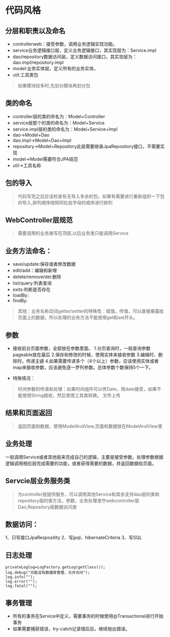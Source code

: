 # 代码风格
## 分层和职责以及命名

* controllerweb：接受参数，调用业务逻辑实现功能。
* service业务逻辑接口层，定义业务逻辑接口，其实现层为：Service.impl
* dao/repository数据访问层，定义数据访问接口，其实现层为：dao.impl/repository.impl
* model:业务实体层，定义所有的业务实体。
* util:工具类包

> 如果模块较多时,先划分模块再划分包
 
## 类的命名

* controller层的类的命名为：Model+Controller
* service层那个的类的命名为：Model+Service
* service.impl层的类的命名为：Model+Service+Impl
* dao->Model+Dao
* dao.impl->Model+Dao+Impl
* repository->Model+Repository此层需要继承JpaRepository接口，不需要实现
* model->Model需要符合JPA规范
* util->工具名称

## 包的导入
> 代码写完之后应该检查有无导入多余的包，如果有需要进行重新组织一下包的导入,排列顺序按照阿拉伯字母的顺序进行排列
## WebController层规范

> 需要调用的业务类写在顶部,以后业务类只能调用Service

## 业务方法命名：
* save/update:保存或者修改数据
* edit/add：编辑和新增
* delete/remove/del:删除
* list/query:列表查询
* exits:判断是否存在
* loadBy:
* findBy:
> 其他：业务名称动词getter/setter的特殊性：赋值，传值，可以直接暴露给页面上的数据，所以处理的业务方法不能使用get和set开头。

## 参数

* 接收前台页面参数，全部放在参数里面。
1.分页查询时，一般查询参数pageable放在最后
2.保存和修改的时候，使用实体来接收参数
3.编辑时、删除时，传递主键
4.如果需要传递多个（4个以上）参数，应该使用实体或者map来接收参数，应该避免逐一罗列参数。总体参数个数保持5个一下。

* 特殊情况：
> 时间参数的传递和处理：如果时间组件可以传Date，用date接受，如果不能使用String接收，然后使用工具类转换。
文件上传

## 结果和页面返回
> 返回页面和数据，使用ModelAndView,页面和数据放在ModelAndView里
## 业务处理
一般调用Service或者其他层来完成自己的逻辑，主要是接受参数，处理参数根据逻辑调用相应层完成需要的功能，或者获得需要的数据，并返回数据给页面。

## Servcie层业务服务类

> 为controller层提供服务，可以调用其他Service和其余支持dao层的类和repository层的类方法，参数，业务处理准守webcontroller层Dao,Repository层数据访问类
## 数据访问：
1、只写接口JpaRespositity
2、写jpql、hibernateCriteria
3、写SQL

## 日志处理
```
privateLoglog=LogFactory.getLog(getClass());
log.debug("功能没有数据库管理，允许访问");
log.info("");
log.error("");
log.fatal("");
```

## 事务管理
* 所有的事务在Service中定义，需要事务的时候使用@Transactional进行开始事务
* 如果需要捕获错误，try-catch记录错后后，继续抛出错误。
